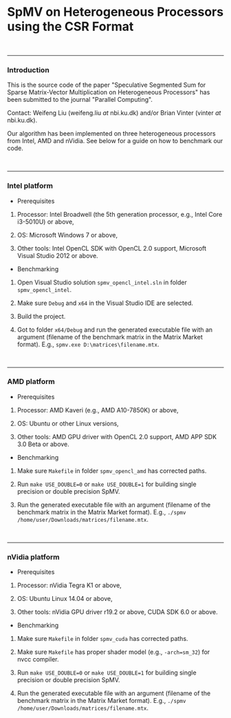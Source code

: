 # SpMV on Heterogeneous Processors using the CSR Format

<br><hr>
<h3>Introduction</h3>

This is the source code of the paper "Speculative Segmented Sum for Sparse Matrix-Vector Multiplication on Heterogeneous Processors" has been submitted to the journal "Parallel Computing".

Contact: Weifeng Liu (weifeng.liu _at_ nbi.ku.dk) and/or Brian Vinter (vinter _at_ nbi.ku.dk).

Our algorithm has been implemented on three heterogeneous processors from Intel, AMD and nVidia. See below for a guide on how to benchmark our code.

<br><hr>
<h3>Intel platform</h3>

- Prerequisites

1. Processor: Intel Broadwell (the 5th generation processor, e.g., Intel Core i3-5010U) or above, 

2. OS: Microsoft Windows 7 or above, 

3. Other tools: Intel OpenCL SDK with OpenCL 2.0 support, Microsoft Visual Studio 2012 or above.

- Benchmarking

1. Open Visual Studio solution ``spmv_opencl_intel.sln`` in folder ``spmv_opencl_intel``. 

2. Make sure `Debug` and `x64` in the Visual Studio IDE are selected.

3. Build the project.

4. Got to folder ``x64/Debug`` and run the generated executable file with an argument (filename of the benchmark matrix in the Matrix Market format). E.g., ``spmv.exe D:\matrices\filename.mtx``.

<br><hr>
<h3>AMD platform</h3>

- Prerequisites

1. Processor: AMD Kaveri (e.g., AMD A10-7850K) or above, 

2. OS: Ubuntu or other Linux versions, 

3. Other tools: AMD GPU driver with OpenCL 2.0 support, AMD APP SDK 3.0 Beta or above.

- Benchmarking

1. Make sure ``Makefile`` in folder ``spmv_opencl_amd`` has corrected paths. 

2. Run ``make USE_DOUBLE=0`` or ``make USE_DOUBLE=1`` for building single precision or double precision SpMV.

3. Run the generated executable file with an argument (filename of the benchmark matrix in the Matrix Market format). E.g., ``./spmv /home/user/Downloads/matrices/filename.mtx``.
 
<br><hr>
<h3>nVidia platform</h3>

- Prerequisites

1. Processor: nVidia Tegra K1 or above, 

2. OS: Ubuntu Linux 14.04 or above, 

3. Other tools: nVidia GPU driver r19.2 or above, CUDA SDK 6.0 or above.

- Benchmarking

1. Make sure ``Makefile`` in folder ``spmv_cuda`` has corrected paths. 

2. Make sure ``Makefile`` has proper shader model (e.g., ``-arch=sm_32``) for nvcc compiler.

3. Run ``make USE_DOUBLE=0`` or ``make USE_DOUBLE=1`` for building single precision or double precision SpMV.

4. Run the generated executable file with an argument (filename of the benchmark matrix in the Matrix Market format). E.g., ``./spmv /home/user/Downloads/matrices/filename.mtx``.
